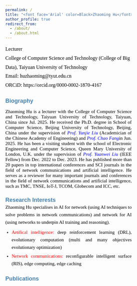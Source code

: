 ```yaml
---
permalink: /
title: "<font face='Arial' color=Black>Zhaoming Hu</font>"
author_profile: true
redirect_from: 
  - /about/
  - /about.html
---
```


<p style="line-height: 1.8;">
<font face='Calibri' size="3.75" color=Black>
Lecturer<br>
College of Computer Science and Technology (College of Big Data), Taiyuan University of Technology<br>
Email: huzhaoming@tyut.edu.cn<br>
ORCiD: https://orcid.org/0000-0002-1870-4167
</font>
</p>

<h2 id="biography" style="font-family: Arial; font-size: 18px; color: SteelBlue;">Biography</h2>
<p style="text-align: justify; font-family: Calibri; font-size: 15px; color: black;">
Zhaoming Hu is a lecturer with the College of Computer Science and Technology, Taiyuan University of Technology, Taiyuan, China since Jul. 2025. He received the Ph.D. degree in School of Computer Science, Beijing University of Technology, Beijing, China under the supervision of <a href="https://ieeexplore.ieee.org/author/37537574300" style="text-decoration: none;"><i style="color: blue;">Prof. Yunjie Liu</i></a> (Academician of the Chinese Academy of Engineering) and <a href="https://sist.bjut.edu.cn/info/1424/2345.htm" style="text-decoration: none;"><i style="color: blue;">Prof. Chao Fang</i></a>in Jun. 2025. He has been a visiting student with the school of Electronic Engineering and Computer Science, Queen Mary University of London, U.K. under the supervision of <a href="https://www.eee.hku.hk/~yuanwei/#highlights" style="text-decoration: none;"><i style="color: blue;">Prof. Yuanwei Liu</i></a> (IEEE Fellow) from Dec. 2022 to Dec. 2023. He has published more than 20 papers in top international conferences and SCI journals in the field of network communications and artificial intelligence. He serves as a reviewer for many important journals and conferences in the field of network communications and artificial intelligence, such as TMC, TNSE, IoT-J, TCOM, Globecom and ICC, etc.
</p>

<h2 id="research-interests" style="font-family: Arial; font-size: 18px; color: SteelBlue;">Research Interests</h2>
<div style="text-align: justify; font-family: Calibri; font-size: 15px; line-height: 1.6;">
  <p style="margin: 0 0 8px; color: black;">
    Zhaoming Hu specialises in AI for network (using AI techniques to solve problems in network communications) and network for AI (using networks to underpin AI training and reasoning).
  </p>
  
  <ul style="margin: 0; padding-left: 20px;">
    <li style="margin-bottom: 4px; text-align: justify;">
      <span style="color: red;">Artifical intelligence:</span> 
      <span style="color: black;">deep reinforcement learning (DRL), evolutionary computation (multi and many objectives evolutionary optimization)</span>
    </li>
    <li style="text-align: justify;">
      <span style="color: red;">Network communications:</span> 
      <span style="color: black;">reconfigurable intelligent surface (RIS), edge computing, edge caching</span>
    </li>
  </ul>
</div>

<h2 id="publications" style="font-family: Arial; font-size: 18px; color: SteelBlue;">Publications</h2>
<html lang="en">
<head>
    <meta charset="UTF-8">
    <meta name="viewport" content="width=device-width, initial-scale=1.0">
    <link href="https://fonts.googleapis.com/css2?family=Calibri:wght@400;700&family=SimHei&display=swap" rel="stylesheet">
    <style>
        * {
            margin: 0;
            padding: 0;
            box-sizing: border-box;
        }
        
        body {
            font-family: 'Calibri', sans-serif;
            background: linear-gradient(135deg, #f5f7fa 0%, #e4edf5 100%);
            color: #333;
            line-height: 1.6;
            padding: 30px;
            max-width: 1200px;
            margin: 0 auto;
        }
        
        .container {
            background: white;
            border-radius: 12px;
            box-shadow: 0 8px 30px rgba(0, 0, 0, 0.1);
            padding: 40px;
            position: relative;
            overflow: hidden;
        }
        
        .container::before {
            content: "";
            position: absolute;
            top: 0;
            left: 0;
            right: 0;
            height: 5px;
            background: linear-gradient(90deg, #d32f2f, #1976d2);
        }
        
        header {
            text-align: center;
            margin-bottom: 30px;
            padding-bottom: 20px;
            border-bottom: 1px solid #e0e0e0;
        }
        
        h1 {
            color: #2c3e50;
            font-size: 28px;
            margin-bottom: 10px;
            font-weight: 700;
        }
        
        .scholar-link {
            text-align: center;
            margin: 25px 0;
            font-size: 18px;
        }
        
        .scholar-link a {
            color: #1976d2;
            text-decoration: none;
            font-weight: 700;
            transition: all 0.3s ease;
            position: relative;
        }
        
        .scholar-link a::after {
            content: "";
            position: absolute;
            bottom: -2px;
            left: 0;
            width: 100%;
            height: 1.5px;
            background: #1976d2;
            transform: scaleX(0);
            transform-origin: right;
            transition: transform 0.3s ease;
        }
        
        .scholar-link a:hover {
            color: #0d47a1;
        }
        
        .scholar-link a:hover::after {
            transform: scaleX(1);
            transform-origin: left;
        }
        
        .section-title {
            color: #d32f2f;
            font-size: 22px;
            margin: 40px 0 20px;
            padding-bottom: 10px;
            border-bottom: 2px solid #e0e0e0;
            position: relative;
            font-weight: 700;
        }
        
        .section-title::after {
            content: "";
            position: absolute;
            bottom: -2px;
            left: 0;
            width: 80px;
            height: 2px;
            background: #d32f2f;
        }
        
        .publication-list {
            list-style: none;
        }
        
        .publication-item {
            margin-bottom: 16px;
            padding-bottom: 8px;
            border-bottom: 1px dashed #e0e0e0;
            text-align: justify;
            hyphens: auto;
            font-size: 14px;
            line-height: 1.4;
        }
        
        .publication-item:last-child {
            border-bottom: none;
        }
        
        .publication-number {
            font-weight: bold;
            color: black;
            margin-right: 8px;
            display: inline;
            font-size: 14px;
        }
        
        .authors {
            color: black;
            display: inline;
            font-size: 14px;
        }
        
        .authors::after {
            content: ", ";
        }
        
        .paper-title {
            color: black;
            display: inline;
            font-size: 14px;
        }
        
        .paper-title::after {
            content: ", ";
        }
        
        .journal-name {
            font-style: italic;
            color: black;
            display: inline;
            font-size: 14px;
        }
        
        .journal-name::after {
            content: ", ";
        }
        
        .publication-details {
            color: black;
            display: inline;
            font-size: 14px;
        }

        .publication-details::after {
            content: ". ";
        }
        
        .publication-highlight {
            background: rgba(255, 215, 0, 0.2);
            padding: 2px 6px;
            border-radius: 3px;
            font-weight: 600;
            font-size: 14px;
            margin-left: 8px;
            display: inline-block;
        }
        
        .chinese-text {
            font-family: 'SimHei', 'Microsoft YaHei', sans-serif;
        }
        
        footer {
            text-align: center;
            margin-top: 40px;
            padding-top: 20px;
            border-top: 1px solid #e0e0e0;
            color: black;
            font-size: 14px;
        }
        
        .impact-factor {
            display: inline-block;
            color: black;
            padding: 3px 8px;
            border-radius: 4px;
            font-size: 14px;
            margin-left: 8px;
            font-weight: 600;
        }
        
        .top-journal {
            display: inline-block;
            color: black;
            padding: 3px 8px;
            border-radius: 4px;
            font-size: 14px;
            margin-left: 8px;
            font-weight: 600;
        }
        
        .ccf-rank {
            display: inline-block;
            color: black;
            padding: 3px 8px;
            border-radius: 4px;
            font-size: 14px;
            margin-left: 8px;
            font-weight: 600;
        }
        
        .conference-info {
            color: black;
            display: inline;
            font-size: 14px;
        }
        
        .conference-info::before {
            content: ", ";
        }

        .conference-info::after {
            content: ". ";
        }
        
        /* 响应式设计 */
        @media (max-width: 768px) {
            body {
                padding: 15px;
            }
            
            .container {
                padding: 25px;
            }
            
            h1 {
                font-size: 22px;
            }
            
            .section-title {
                font-size: 19px;
            }
            
            .publication-item {
                font-size: 15px;
            }
            
            .impact-factor, .top-journal, .ccf-rank {
                display: block;
                margin: 5px 0 0 0;
                width: fit-content;
            }
        }
        
        /* 添加一些动画效果 */
        .publication-item {
            transition: all 0.3s ease;
            padding: 15px;
            border-radius: 8px;
        }
        
        .publication-item:hover {
            background-color: #f9f9f9;
            transform: translateY(-3px);
            box-shadow: 0 5px 15px rgba(0, 0, 0, 0.05);
        }
        
        /* 添加页眉装饰 */
        .header-decoration {
            height: 4px;
            width: 100px;
            background: linear-gradient(90deg, #d32f2f, #1976d2);
            margin: 15px auto;
            border-radius: 2px;
        }
    </style>
</head>
<body>
    <div class="container">
        <header>
            <div class="scholar-link">
                <span>See a full list of publications on </span>
                <a href="https://scholar.google.co.uk/citations?user=X5bNcZ0AAAAJ&hl=zh-CN&authuser=1" target="_blank">Google Scholar</a>
            </div>
        </header>
        
        <main>
            <div class="section-title">Journal Articles</div>
            <ul class="publication-list">
                <li class="publication-item">
                    <span class="publication-number">16.</span>
                    <span class="authors">Zhaoming Hu, Chao Fang, Zhuwei Wang, Jining Chen, Shu-Ming Tseng, Mianxiong Dong</span>
                    <span class="paper-title">"Joint Content Caching and Request Routing for User-Centric Many-Objective Metaverse Services"</span>
                    <em class="journal-name">IEEE Transactions on Network Science and Engineering</em>
                    <span class="publication-details">12(3), 1911-1925, 2025</span>
                    <span class="impact-factor">(SCI Q2，IF= 6.5)</span>
                </li>
                
                <li class="publication-item">
                    <span class="publication-number">15.</span>
                    <span class="authors">Zhaoming Hu, Chao Fang, Ruikang Zhong, Yuanwei Liu</span>
                    <span class="paper-title">"Joint physical and network layers design for STARS-assisted multi-cellular edge caching"</span>
                    <em class="journal-name">IEEE Transactions on Wireless Communications</em>
                    <span class="publication-details">23(11): 17446 - 17460, 2024</span>
                    <span class="top-journal">(SCI Q1 ToP)</span>
                    <span class="impact-factor">(IF= 10.4)</span>
                </li>
                
                <li class="publication-item">
                    <span class="publication-number">14.</span>
                    <span class="authors">Zhaoming Hu, Ruikang Zhong, Chao Fang, and Yuanwei Liu</span>
                    <span class="paper-title">"Caching-at-STARS: the Next Generation Edge Caching"</span>
                    <em class="journal-name">IEEE Transactions on Wireless Communications</em>
                    <span class="publication-details">23(8): 8372-8387, 2024</span>
                    <span class="top-journal">(SCI Q1 ToP)</span>
                    <span class="impact-factor">(IF= 10.4)</span>
                </li>
                
                <li class="publication-item">
                    <span class="publication-number">13.</span>
                    <span class="authors">Zhaoming Hu, Chao Fang, Zhuwei Wang, Shu-Ming Tseng and Mianxiong Dong</span>
                    <span class="paper-title">"Many-Objective Optimization Based-Content Popularity Prediction for Cache-Assisted Cloud-Edge-End Collaborative IoT Networks"</span>
                    <em class="journal-name">IEEE Internet of Things Journal</em>
                    <span class="publication-details">11(1): 1190-1200, 2024</span>
                    <span class="top-journal">(SCI Q1 ToP)</span>
                    <span class="impact-factor">(IF= 10.6)</span>
                    <span class="publication-highlight">(ESI Highly Cited Paper)</span>
                </li>
                
                <li class="publication-item">
                    <span class="publication-number">12.</span>
                    <span class="authors">Chao Fang, Zhaoming Hu, Xiangheng Meng, Shanshan Tu, Zhuwei Wang, Deze Zeng, Wei Ni, Song Guo, and Zhu Han</span>
                    <span class="paper-title">"DRL-Driven Joint Task Offloading and Resource Allocation for Energy-Efficient Content Delivery in Cloud-Edge Cooperation Networks"</span>
                    <em class="journal-name">IEEE Transactions on Vehicular Technology</em>
                    <span class="publication-details">72(12): 16195-16207, 2023</span>
                    <span class="impact-factor">(SCI Q2，IF=6.8)</span>
                </li>
                
                <li class="publication-item">
                    <span class="publication-number">11.</span>
                    <span class="authors">Chao Fang, Hang Xu, Yihui Yang, Zhaoming Hu*, Shanshan Tu, Kaoru Ota, Zheng Yang, Mianxiong Dong, Zhu Han, F. Richard Yu, Yunjie Liu</span>
                    <span class="paper-title">"Deep Reinforcement Learning Based Resource Allocation for Content Distribution in Fog Radio Access Networks"</span>
                    <em class="journal-name">IEEE Internet of Things Journal</em>
                    <span class="publication-details">9(18): 16874-16883, 2022</span>
                    <span class="top-journal">(SCI Q1 ToP)</span>
                    <span class="impact-factor">(IF=10.6)</span>
                </li>
                
                <li class="publication-item">
                    <span class="publication-number">10.</span>
                    <span class="authors">Chao Fang, Tianyi Zhang, Jingjing Huang, Hang Xu, Zhaoming Hu, Yihui Yang, Zhuwei Wang, Zequan Zhou, and Xiling Luo</span>
                    <span class="paper-title">"A DRL-Driven Intelligent Optimization Strategy for Resource Allocation in Cloud-Edge-End Cooperation Environments"</span>
                    <em class="journal-name">Symmetry</em>
                    <span class="publication-details">14(10): 2120, 2022</span>
                </li>
                
                <li class="publication-item">
                    <span class="publication-number">9.</span>
                    <span class="authors">Chao Fang, Xiangheng Meng, Zhaoming Hu, Fangmin Xu, Deze Zeng, Mianxiong Dong, and Wei Ni</span>
                    <span class="paper-title">"AI-Driven Energy-Efficient Content Task Offloading in Cloud-Edge-End Cooperation Networks"</span>
                    <em class="journal-name">IEEE Open Journal of the Computer Society</em>
                    <span class="publication-details">162-171, 2022</span>
                </li>
                
                <li class="publication-item">
                    <span class="publication-number">8.</span>
                    <span class="authors">Zhaoming Hu, Yang Lan, Zhixia Zhang, Xingjuan Cai</span>
                    <span class="paper-title">"A many-objective particle swarm optimization algorithm based on multiple criteria for hybrid recommendation system"</span>
                    <em class="journal-name">KSII Transactions on Internet and Information Systems</em>
                    <span class="publication-details">15(2): 442-460, 2021</span>
                    <span class="impact-factor">(SCI Q3)</span>
                </li>
                
                <li class="publication-item">
                    <span class="publication-number">7.</span>
                    <span class="authors">Jialei Xu, Zhixia Zhang, Zhaoming Hu, Lei Du, Xingjuan Cai</span>
                    <span class="paper-title">"A many-objective optimized task allocation scheduling model in cloud computing"</span>
                    <em class="journal-name">Applied Intelligence</em>
                    <span class="publication-details">51: 3293-3310, 2021</span>
                    <span class="impact-factor">(SCI Q2，IF= 5.3)</span>
                </li>
                
                <li class="publication-item">
                    <span class="publication-number">6.</span>
                    <span class="authors">Zhihua Cui, Zhixia Zhang, Zhaoming Hu, Shaojin Geng, Jinjun Chen.</span>
                    <span class="paper-title">"A Many-objective Optimization based Intelligent High performance Data Processing Model for Cyber-Physical-Social Systems"</span>
                    <em class="journal-name">IEEE Transactions on Network Science and Engineering</em>
                    <span class="publication-details">9(6): 3825-3834, 2021</span>
                    <span class="impact-factor">(SCI Q2，IF= 6.5)</span>
                </li>
                
                <li class="publication-item">
                    <span class="publication-number">5.</span>
                    <span class="authors">Lijie Xie, Zhaoming Hu, Xingjuan Cai, Wensheng Zhang, Jinjun Chen.</span>
                    <span class="paper-title">"Explainable recommendation based on knowledge graph and multi-objective optimization".</span>
                    <em class="journal-name">Complex & Intelligent Systems</em>
                    <span class="publication-details">7: 1241-1252, 2021</span>
                    <span class="impact-factor">(SCI Q2，IF= 5.8)</span>
                </li>
                
                <li class="publication-item">
                    <span class="publication-number">4.</span>
                    <span class="authors">Zhihua Cui, Peng Zhao, Zhaoming Hu, Xingjuan Cai, Wensheng Zhang, Jinjun Chen,</span>
                    <span class="paper-title">"An Improved Matrix Factorization based Model for Many-objective Optimization Recommendation"</span>
                    <em class="journal-name">Information Sciences</em>
                    <span class="publication-details">579: 1-14, 2021</span>
                    <span class="top-journal">(SCI Q1)</span>
                    <span class="impact-factor">(IF= 8.1)</span>
                </li>
                
                <li class="publication-item">
                    <span class="publication-number">3.</span>
                    <span class="authors chinese-text">蔡星娟，胡钊鸣，王茜，张志霞，崔志华，张文生</span>
                    <span class="paper-title chinese-text">"基于高维多目标优化的多无人机协同航迹规划"</span>
                    <em class="journal-name chinese-text">中国科学：信息科学（中文版）</em>
                    <span class="publication-details chinese-text">537: 148-161, 2020</span>
                    <span class="ccf-rank">(CCF A)</span>
                </li>
                
                <li class="publication-item">
                    <span class="publication-number">2.</span>
                    <span class="authors">Xingjuan Cai, Zhaoming Hu, Jinjun Chen</span>
                    <span class="paper-title">"A many-objective optimization recommendation algorithm based on knowledge mining"</span>
                    <em class="journal-name">Information Sciences</em>
                    <span class="publication-details">537: 148-161, 2020</span>
                    <span class="top-journal">(SCI Q1 ToP)</span>
                    <span class="impact-factor">(IF= 8.1)</span>
                </li>
                
                <li class="publication-item">
                    <span class="publication-number">1.</span>
                    <span class="authors">Xingjuan Cai, Zhaoming Hu, Peng Zhao, WenSheng Zhang, Jinjun Chen</span>
                    <span class="paper-title">"A hybrid recommendation system with many-objective evolutionary"</span>
                    <em class="journal-name">Expert Systems with Applications</em>
                    <span class="publication-details">2020, 159: 113648</span>
                    <span class="top-journal">(SCI Q1 ToP)</span>
                    <span class="impact-factor">(IF= 6.954)</span>
                </li>
            </ul>
            
            <div class="section-title">Conference Articles</div>
            <ul class="publication-list">
                <li class="publication-item">
                    <span class="publication-number">4.</span>
                    <span class="authors">Chao Fang, Hang Xu, Yulong Bai, Tianyi Zhang, Yihui Yang, Zhaoming Hu</span>
                    <span class="paper-title">"Deep Reinforcement Learning-Based Joint Task Offloading in Cloud-Edge-End Cooperation Environments"</span>
                    <em class="journal-name">IEEE International Conference on Frontiers of Electronics, Information and Computation Technologies (IEEE ICFEICT)</em>
                    <span class="conference-info">Wuhan, China, 2022.8.19-8.21</span>
                </li>
                
                <li class="publication-item">
                    <span class="publication-number">3.</span>
                    <span class="authors">Chao Fang, Yihui Yang, Hang Xu, Tianyi Zhang, Xiaolin Qin, Zhaoming Hu</span>
                    <span class="paper-title">"Deep Reinforcement Learning-Based Traffic Engineering in Cloud-Edge-End Collaboration Environments"</span>
                    <em class="journal-name">IEEE International Conference on Frontiers of Electronics, Information and Computation Technologies (IEEE ICFEICT)</em>
                    <span class="conference-info">Wuhan, China, 2022.8.19-8.21</span>
                </li>
                
                <li class="publication-item">
                    <span class="publication-number">2.</span>
                    <span class="authors">Zhaoming Hu, Ruikang Zhong, Chao Fang, Yuanwei Liu</span>
                    <span class="paper-title">"Exploiting Caching-at-STARS: Joint caching replacement and hybrid beamforming"</span>
                    <em class="journal-name">IEEE Globecom</em>
                    <span class="conference-info">Kuala Lumpur, Malaysia, 2023.12.4-12.8</span>
                </li>
                
                <li class="publication-item">
                    <span class="publication-number">1.</span>
                    <span class="authors">Chao Fang, Xiangheng Meng, Zhaoming Hu, Xiaoping Yang, Fangmin Xu, Peng Li, Mianxiong Dong</span>
                    <span class="paper-title">"DRL-Based Green Task Offloading for Content Distribution in NOMA-Enabled Cloud-Edge-End Cooperation Environments"</span>
                    <em class="journal-name">IEEE ICC</em>
                    <span class="conference-info">Rome, Italy, 2023.5.28-6.1</span>
                </li>
            </ul>
        </main>
    </div>
</body>
</html>












